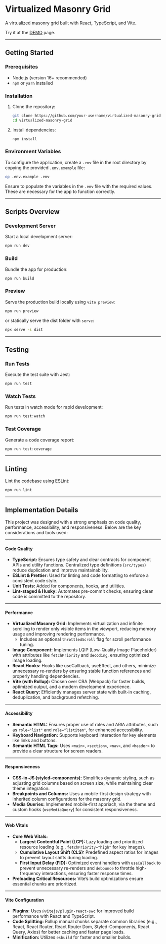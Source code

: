 # Virtualized Masonry Grid

A virtualized masonry grid built with React, TypeScript, and Vite.

Try it at the [DEMO](https://virtualized-masonry-grid.vercel.app/) page.

---

## Getting Started

### Prerequisites
- Node.js (version 16+ recommended)
- `npm` or `yarn` installed

### Installation
1. Clone the repository:
   ```bash
   git clone https://github.com/your-username/virtualized-masonry-grid.git
   cd virtualized-masonry-grid
   ```
2. Install dependencies:
   ```bash
   npm install
   ```
### Environment Variables

To configure the application, create a `.env` file in the root directory by copying the provided `.env.example` file:

```bash
cp .env.example .env
```

Ensure to populate the variables in the `.env` file with the required values. These are necessary for the app to function correctly.

---

## Scripts Overview

### Development Server
Start a local development server:
```bash
npm run dev
```

### Build
Bundle the app for production:
```bash
npm run build
```

### Preview
Serve the production build locally using `vite preview`:
```bash
npm run preview
```

or statically serve the dist folder with `serve`:
```bash
npx serve -s dist
```
---

## Testing

### Run Tests
Execute the test suite with Jest:
```bash
npm run test
```

### Watch Tests
Run tests in watch mode for rapid development:
```bash
npm run test:watch
```

### Test Coverage
Generate a code coverage report:
```bash
npm run test:coverage
```

---

## Linting
Lint the codebase using ESLint:
```bash
npm run lint
```

---

## Implementation Details

This project was designed with a strong emphasis on code quality, performance, accessibility, and responsiveness. Below are the key considerations and tools used:

---

#### **Code Quality**
- **TypeScript:** Ensures type safety and clear contracts for component APIs and utility functions. Centralized type definitions (`src/types`) reduce duplication and improve maintainability.
- **ESLint & Prettier:** Used for linting and code formatting to enforce a consistent code style.
- **Unit Tests:** Added for components, hooks, and utilities.
- **Lint-staged & Husky:** Automates pre-commit checks, ensuring clean code is committed to the repository.

---

#### **Performance**
- **Virtualized Masonry Grid:** Implements virtualization and infinite scrolling to render only visible items in the viewport, reducing memory usage and improving rendering performance.
   - Includes an optional `throttledScroll` flag for scroll performance tuning.
- **Image Component:** Implements LQIP (Low-Quality Image Placeholder) with attributes like `fetchPriority` and `decoding`, ensuring optimized image loading.
- **React Hooks:** Hooks like useCallback, useEffect, and others, minimize unnecessary re-renders by ensuring stable function references and properly handling dependencies.
- **Vite (with Rollup):** Chosen over CRA (Webpack) for faster builds, optimized output, and a modern development experience.
- **React Query:** Efficiently manages server state with built-in caching, deduplication, and background refetching.

---

#### **Accessibility**
- **Semantic HTML:** Ensures proper use of roles and ARIA attributes, such as `role="list"` and `role="listitem"`, for enhanced accessibility.
- **Keyboard Navigation:** Supports keyboard interaction for key elements like links and buttons.
- **Semantic HTML Tags:** Uses `<main>`, `<section>`, `<nav>`,  and `<header>` to provide a clear structure for screen readers.
---

#### **Responsiveness**
- **CSS-in-JS (styled-components):** Simplifies dynamic styling, such as adjusting grid columns based on screen size, while maintaining clear theme integration.
- **Breakpoints and Columns:** Uses a mobile-first design strategy with inherited column configurations for the masonry grid.
- **Media Queries:** Implemented mobile-first appriach, via the theme and custom hooks (`useMediaQuery`) for consistent responsiveness.

---

#### **Web Vitals**
- **Core Web Vitals:**
   - **Largest Contentful Paint (LCP):** Lazy loading and prioritized resource loading (e.g., `fetchPriority="high"` for key images).
   - **Cumulative Layout Shift (CLS):** Predefined aspect ratios for images to prevent layout shifts during loading.
   - **First Input Delay (FID):** Optimized event handlers with `useCallback` to prevent unnecessary re-renders and `debounce` to throttle high-frequency interactions, ensuring faster response times.
- **Preloading Critical Resources:** Vite’s build optimizations ensure essential chunks are prioritized.

---

#### **Vite Configuration**
- **Plugins:** Uses `@vitejs/plugin-react-swc` for improved build performance with React and TypeScript.
- **Code Splitting:** Rollup manual chunks separate common libraries (e.g., React, React Router, React Router Dom, Styled-Components, React Query, Axios) for better caching and faster page loads.
- **Minification:** Utilizes `esbuild` for faster and smaller builds.

